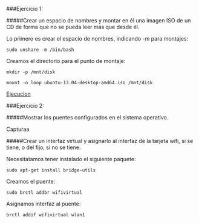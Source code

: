 ###Ejercicio 1:

#####Crear un espacio de nombres y montar en él una imagen ISO de un CD de forma que no se pueda leer más que desde él.

Lo primero es crear el espacio de nombres, indicando -m para montajes:

~~~
sudo unshare -m /bin/bash
~~~

Creamos el directorio para el punto de montaje:

~~~
mkdir -p /mnt/disk
~~~

~~~
mount -o loop ubuntu-13.04-desktop-amd64.iso /mnt/disk
~~~

[Ejecucion](http://showterm.io/02307b2ba934177373f99#fast)


###Ejercicio 2:

#####Mostrar los puentes configurados en el sistema operativo.

Capturaa

#####Crear un interfaz virtual y asignarlo al interfaz de la tarjeta wifi, si se tiene, o del fijo, si no se tiene.

Necesitatamos tener instalado el siguiente paquete:

~~~
sudo apt-get install bridge-utils
~~~

Creamos el puente:

~~~
sudo brctl addbr wifivirtual
~~~

Asignamos interfaz al puente:

~~~
brctl addif wifivirtual wlan1
~~~



